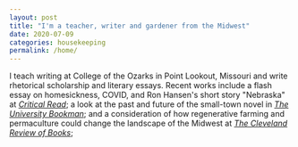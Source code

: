 ```yaml
---
layout: post
title: "I'm a teacher, writer and gardener from the Midwest"
date: 2020-07-09
categories: housekeeping
permalink: /home/
---
```


I teach writing at College of the Ozarks in Point Lookout, Missouri and write rhetorical scholarship and literary essays. Recent works include a flash essay on homesickness, COVID, and Ron Hansen's short story "Nebraska" at [*Critical Read*](https://criticalread.org/art-is-essential-october-2020/); a look at the past and future of the small-town novel in [*The University Bookman*](https://kirkcenter.org/reviews/can-whimsy-save-the-small-town-novel/); and a consideration of how regenerative farming and permaculture could change the landscape of the Midwest at [*The Cleveland Review of Books*](https://www.clereviewofbooks.com/home/2020/6/12/a-restored-miswestern-landscape-on-mark-shepards-restoration-agriculture); 
